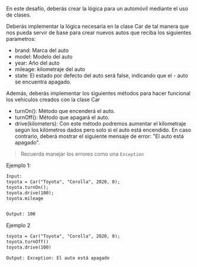 En este desafío, deberás crear la lógica para un automóvil mediante el uso de clases.

Deberás implementar la lógica necesaria en la clase Car de tal manera que nos pueda servir de base para crear nuevos autos que reciba los siguientes parametros:

- brand: Marca del auto
- model: Modelo del auto
- year: Año del auto
- mileage: kilometraje del auto
- state: El estado por defecto del auto será false, indicando que el - auto se encuentra apagado.

Además, deberás implementar los siguientes métodos para hacer funcional los vehículos creados con la clase Car

- turnOn(): Método que encenderá el auto.
- turnOff(): Método que apagará el auto.
- drive(kilometers): Con este método podremos aumentar el kilometraje según los kilómetros dados pero solo si el auto está encendido. En caso contrario, deberá mostrar el siguiente mensaje de error: "El auto está apagado".

> Recuerda manejar los errores como una `Exception`

Ejemplo 1:

```txt
Input:
toyota = Car("Toyota", "Corolla", 2020, 0);
toyota.turnOn();
toyota.drive(100);
toyota.mileage


Output: 100
```

Ejemplo 2

```txt
toyota = Car("Toyota", "Corolla", 2020, 0);
toyota.turnOff()
toyota.drive(100)

Output: Exception: El auto está apagado
```
